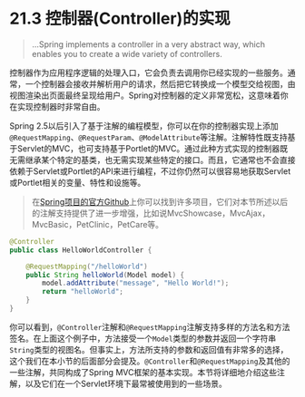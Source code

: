 # 21.3 控制器(Controller)的实现

> ...Spring implements a controller in a very abstract way, which enables you to create a wide variety of controllers.

控制器作为应用程序逻辑的处理入口，它会负责去调用你已经实现的一些服务。通常，一个控制器会接收并解析用户的请求，然后把它转换成一个模型交给视图，由视图渲染出页面最终呈现给用户。Spring对控制器的定义非常宽松，这意味着你在实现控制器时非常自由。

Spring 2.5以后引入了基于注解的编程模型，你可以在你的控制器实现上添加`@RequestMapping`、`@RequestParam`、`@ModelAttribute`等注解。注解特性既支持基于Servlet的MVC，也可支持基于Portlet的MVC。通过此种方式实现的控制器既无需继承某个特定的基类，也无需实现某些特定的接口。而且，它通常也不会直接依赖于Servlet或Portlet的API来进行编程，不过你仍然可以很容易地获取Servlet或Portlet相关的变量、特性和设施等。

> 在[Spring项目的官方Github](https://github.com/spring-projects)上你可以找到许多项目，它们对本节所述以后的注解支持提供了进一步增强，比如说MvcShowcase，MvcAjax，MvcBasic，PetClinic，PetCare等。

```java
@Controller
public class HelloWorldController {

    @RequestMapping("/helloWorld")
    public String helloWorld(Model model) {
        model.addAttribute("message", "Hello World!");
        return "helloWorld";
    }
}
```

你可以看到，`@Controller`注解和`@RequestMapping`注解支持多样的方法名和方法签名。在上面这个例子中，方法接受一个`Model`类型的参数并返回一个字符串`String`类型的视图名。但事实上，方法所支持的参数和返回值有非常多的选择，这个我们在本小节的后面部分会提及。`@Controller`和`@RequestMapping`及其他的一些注解，共同构成了Spring MVC框架的基本实现。本节将详细地介绍这些注解，以及它们在一个Servlet环境下最常被使用到的一些场景。
